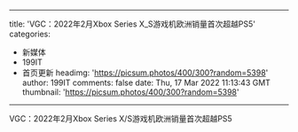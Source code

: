 
---
title: 'VGC：2022年2月Xbox Series X_S游戏机欧洲销量首次超越PS5'
categories: 
 - 新媒体
 - 199IT
 - 首页更新
headimg: 'https://picsum.photos/400/300?random=5398'
author: 199IT
comments: false
date: Thu, 17 Mar 2022 11:13:43 GMT
thumbnail: 'https://picsum.photos/400/300?random=5398'
---

<div>   
VGC：2022年2月Xbox Series X/S游戏机欧洲销量首次超越PS5  
</div>
            
